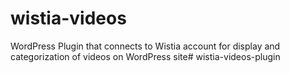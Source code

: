 # wistia-videos
WordPress Plugin that connects to Wistia account for display and categorization of videos on WordPress site#   w i s t i a - v i d e o s - p l u g i n  
 